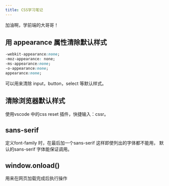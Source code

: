 ```yaml
---
title: CSS学习笔记
---
```

加油啊，学前端的大哥哥！

## 用 appearance 属性清除默认样式
```CSS
-webkit-appearance:none;
-moz-appearance: none;
-ms-appearance:none;
-o-appearance:none;
appearance:none;
```
可以用来清除 input，button，select 等默认样式。

## 清除浏览器默认样式
使用vscode 中的css reset 插件，快捷输入：cssr。

## sans-serif
定义font-family 时，在最后加一个sans-serif 这样即使列出的字体都不能用， 默认的sans-serif 字体能保证调用。

## window.onload()
用来在网页加载完成后执行操作